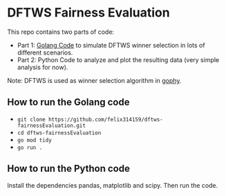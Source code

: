 # DFTWS Fairness Evaluation
This repo contains two parts of code:
* Part 1: [Golang Code](https://github.com/felix314159/dftws-fairnessEvaluation/blob/main/main.go) to simulate DFTWS winner selection in lots of different scenarios.
* Part 2: Python Code to analyze and plot the resulting data (very simple analysis for now).

Note: DFTWS is used as winner selection algorithm in [gophy](https://github.com/felix314159/gophy).

## How to run the Golang code
* ``` git clone https://github.com/felix314159/dftws-fairnessEvaluation.git ```
* ``` cd dftws-fairnessEvaluation ```
* ``` go mod tidy ```
* ``` go run . ```

## How to run the Python code
Install the dependencies pandas, matplotlib and scipy. Then run the code.
